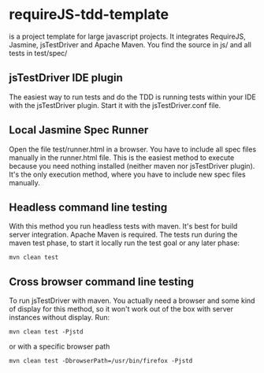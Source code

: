 requireJS-tdd-template
======================

is a project template for large javascript projects. It integrates RequireJS, Jasmine, jsTestDriver and Apache Maven.
You find the source in js/ and all tests in test/spec/

jsTestDriver IDE plugin
-----------

The easiest way to run tests and do the TDD is running tests within your IDE with the jsTestDriver plugin.
Start it with the jsTestDriver.conf file.

Local Jasmine Spec Runner
-----------

Open the file test/runner.html in a browser. You have to include all spec files manually in the runner.html file.
This is the easiest method to execute because you need nothing installed (neither maven nor jsTestDriver plugin).
It's the only execution method, where you have to include new spec files manually.


Headless command line testing
-----------

With this method you run headless tests with maven. It's best for build server integration.
Apache Maven is required. The tests run during the maven test phase, to start it locally run the test goal or any later phase:

    mvn clean test


Cross browser command line testing
-----------

To run jsTestDriver with maven. You actually need a browser and some kind of display for this method,
so it won't work out of the box with server instances without display. Run:

    mvn clean test -Pjstd

or with a specific browser path

    mvn clean test -DbrowserPath=/usr/bin/firefox -Pjstd
